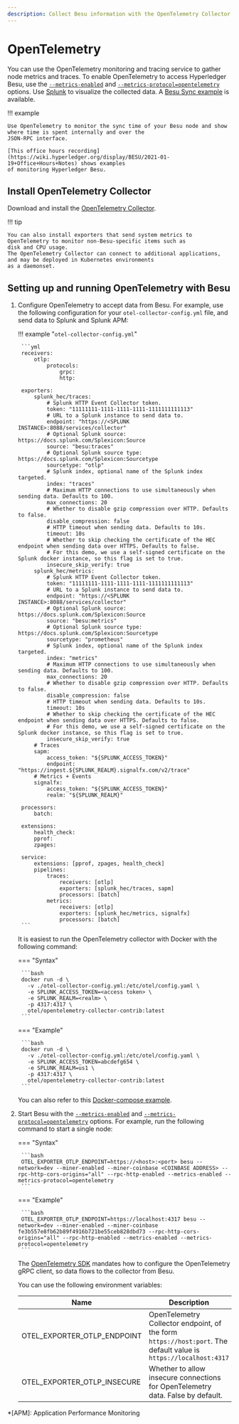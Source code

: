 ```yaml
---
description: Collect Besu information with the OpenTelemetry Collector
---
```


# OpenTelemetry

You can use the OpenTelemetry monitoring and tracing service to gather node metrics and traces.
To enable OpenTelemetry to access Hyperledger Besu, use the [`--metrics-enabled`](../../../Reference/CLI/CLI-Syntax.md#metrics-enabled)
and [`--metrics-protocol=opentelemetry`](../../../Reference/CLI/CLI-Syntax.md#metrics-protocol) options.
Use [Splunk](https://splunk.com) to visualize the collected data.
A [Besu Sync example](https://github.com/splunk/splunk-connect-for-ethereum/tree/master/examples/besu-sync) is available.

!!! example

    Use OpenTelemetry to monitor the sync time of your Besu node and show where time is spent internally and over the
    JSON-RPC interface.

    [This office hours recording](https://wiki.hyperledger.org/display/BESU/2021-01-19+Office+Hours+Notes) shows examples
    of monitoring Hyperledger Besu.

## Install OpenTelemetry Collector

Download and install the [OpenTelemetry Collector](https://github.com/open-telemetry/opentelemetry-collector-contrib/releases).

!!! tip

    You can also install exporters that send system metrics to OpenTelemetry to monitor non-Besu-specific items such as
    disk and CPU usage.
    The OpenTelemetry Collector can connect to additional applications, and may be deployed in Kubernetes environments
    as a daemonset.

## Setting up and running OpenTelemetry with Besu

1. Configure OpenTelemetry to accept data from Besu.
   For example, use the following configuration for your `otel-collector-config.yml` file, and send data to Splunk and Splunk APM:

    !!! example "`otel-collector-config.yml`"

        ```yml
        receivers:
            otlp:
                protocols:
                    grpc:
                    http:

        exporters:
            splunk_hec/traces:
                # Splunk HTTP Event Collector token.
                token: "11111111-1111-1111-1111-1111111111113"
                # URL to a Splunk instance to send data to.
                endpoint: "https://<SPLUNK INSTANCE>:8088/services/collector"
                # Optional Splunk source: https://docs.splunk.com/Splexicon:Source
                source: "besu:traces"
                # Optional Splunk source type: https://docs.splunk.com/Splexicon:Sourcetype
                sourcetype: "otlp"
                # Splunk index, optional name of the Splunk index targeted.
                index: "traces"
                # Maximum HTTP connections to use simultaneously when sending data. Defaults to 100.
                max_connections: 20
                # Whether to disable gzip compression over HTTP. Defaults to false.
                disable_compression: false
                # HTTP timeout when sending data. Defaults to 10s.
                timeout: 10s
                # Whether to skip checking the certificate of the HEC endpoint when sending data over HTTPS. Defaults to false.
                # For this demo, we use a self-signed certificate on the Splunk docker instance, so this flag is set to true.
                insecure_skip_verify: true
            splunk_hec/metrics:
                # Splunk HTTP Event Collector token.
                token: "11111111-1111-1111-1111-1111111111113"
                # URL to a Splunk instance to send data to.
                endpoint: "https://<SPLUNK INSTANCE>:8088/services/collector"
                # Optional Splunk source: https://docs.splunk.com/Splexicon:Source
                source: "besu:metrics"
                # Optional Splunk source type: https://docs.splunk.com/Splexicon:Sourcetype
                sourcetype: "prometheus"
                # Splunk index, optional name of the Splunk index targeted.
                index: "metrics"
                # Maximum HTTP connections to use simultaneously when sending data. Defaults to 100.
                max_connections: 20
                # Whether to disable gzip compression over HTTP. Defaults to false.
                disable_compression: false
                # HTTP timeout when sending data. Defaults to 10s.
                timeout: 10s
                # Whether to skip checking the certificate of the HEC endpoint when sending data over HTTPS. Defaults to false.
                # For this demo, we use a self-signed certificate on the Splunk docker instance, so this flag is set to true.
                insecure_skip_verify: true
            # Traces
            sapm:
                access_token: "${SPLUNK_ACCESS_TOKEN}"
                endpoint: "https://ingest.${SPLUNK_REALM}.signalfx.com/v2/trace"
            # Metrics + Events
            signalfx:
                access_token: "${SPLUNK_ACCESS_TOKEN}"
                realm: "${SPLUNK_REALM}"

        processors:
            batch:

        extensions:
            health_check:
            pprof:
            zpages:

        service:
            extensions: [pprof, zpages, health_check]
            pipelines:
                traces:
                    receivers: [otlp]
                    exporters: [splunk_hec/traces, sapm]
                    processors: [batch]
                metrics:
                    receivers: [otlp]
                    exporters: [splunk_hec/metrics, signalfx]
                    processors: [batch]
        ```

    It is easiest to run the OpenTelemetry collector with Docker with the following command:

    === "Syntax"

        ```bash
        docker run -d \
          -v ./otel-collector-config.yml:/etc/otel/config.yaml \
          -e SPLUNK_ACCESS_TOKEN=<access token> \
          -e SPLUNK_REALM=<realm> \
          -p 4317:4317 \
          otel/opentelemetry-collector-contrib:latest
        ```

    === "Example"

        ```bash
        docker run -d \
          -v ./otel-collector-config.yml:/etc/otel/config.yaml \
          -e SPLUNK_ACCESS_TOKEN=abcdefg654 \
          -e SPLUNK_REALM=us1 \
          -p 4317:4317 \
          otel/opentelemetry-collector-contrib:latest
        ```

    You can also refer to this [Docker-compose example](https://github.com/splunk/splunk-connect-for-ethereum/blob/master/examples/besu-sync/full-sync/docker-compose.yaml).

1. Start Besu with the [`--metrics-enabled`](../../../Reference/CLI/CLI-Syntax.md#metrics-enabled) and
   [`--metrics-protocol=opentelemetry`](../../../Reference/CLI/CLI-Syntax.md#metrics-protocol) options.
   For example, run the following command to start a single node:

    === "Syntax"

        ```bash
        OTEL_EXPORTER_OTLP_ENDPOINT=https://<host>:<port> besu --network=dev --miner-enabled --miner-coinbase <COINBASE ADDRESS> --rpc-http-cors-origins="all" --rpc-http-enabled --metrics-enabled --metrics-protocol=opentelemetry
        ```

    === "Example"

        ```bash
        OTEL_EXPORTER_OTLP_ENDPOINT=https://localhost:4317 besu --network=dev --miner-enabled --miner-coinbase fe3b557e8fb62b89f4916b721be55ceb828dbd73 --rpc-http-cors-origins="all" --rpc-http-enabled --metrics-enabled --metrics-protocol=opentelemetry
        ```

    The [OpenTelemetry SDK](https://github.com/open-telemetry/opentelemetry-specification/blob/main/specification/sdk-environment-variables.md)
    mandates how to configure the OpenTelemetry gRPC client, so data flows to the collector from Besu.

    You can use the following environment variables:

    | Name                        | Description                                                                                                       | Required |
    |-----------------------------|-------------------------------------------------------------------------------------------------------------------|----------|
    | OTEL_EXPORTER_OTLP_ENDPOINT | OpenTelemetry Collector endpoint, of the form `https://host:port`. The default value is `https://localhost:4317`  | Yes      |
    | OTEL_EXPORTER_OTLP_INSECURE | Whether to allow insecure connections for OpenTelemetry data. False by default.                                   | No       |

<!-- Links -->
[Monitoring Besu synchronization to chain with Splunk]: https://github.com/splunk/splunk-connect-for-ethereum/tree/master/examples/besu-sync

<!--- END of page meta data -->

*[APM]: Application Performance Monitoring

